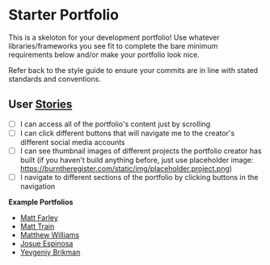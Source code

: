 # Starter Portfolio
This is a skeloton for your development portfolio! Use whatever libraries/frameworks you see fit to complete the bare minimum requirements below and/or make your portfolio look nice.

Refer back to the style guide to ensure your commits are in line with stated standards and conventions.

## User [Stories](https://en.wikipedia.org/wiki/User_story)
- [ ] I can access all of the portfolio's content just by scrolling
- [ ] I can click different buttons that will navigate me to the creator's different social media accounts
- [ ] I can see thumbnail images of different projects the portfolio creator has built (if you haven't build anything before, just use placeholder image: https://burntheregister.com/static/img/placeholder.project.png)
- [ ] I navigate to different sections of the portfolio by clicking buttons in the navigation

**Example Portfolios**
- [Matt Farley](http://mattfarley.ca/)
- [Matt Train](http://devtran.co/)
- [Matthew Williams](http://findmatthew.com/)
- [Josue Espinosa](http://ejosue.com/)
- [Yevgeniy Brikman](https://www.ybrikman.com/)
